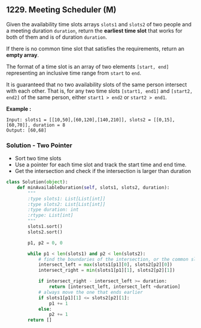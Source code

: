 ## 1229. Meeting Scheduler (M)

Given the availability time slots arrays `slots1` and `slots2` of two people and a meeting duration `duration`, return the **earliest time slot** that works for both of them and is of duration `duration`.

If there is no common time slot that satisfies the requirements, return an **empty array**.

The format of a time slot is an array of two elements `[start, end]` representing an inclusive time range from `start` to `end`.

It is guaranteed that no two availability slots of the same person intersect with each other. That is, for any two time slots `[start1, end1]` and `[start2, end2]` of the same person, either `start1 > end2` or `start2 > end1`.

**Example :**

```
Input: slots1 = [[10,50],[60,120],[140,210]], slots2 = [[0,15],[60,70]], duration = 8
Output: [60,68]
```



### Solution - Two Pointer

- Sort two time slots
- Use a pointer for each time slot and track the start time and end time.
- Get the intersection and check if the intersection is larger than duration

```python
class Solution(object):
    def minAvailableDuration(self, slots1, slots2, duration):
        """
        :type slots1: List[List[int]]
        :type slots2: List[List[int]]
        :type duration: int
        :rtype: List[int]
        """
        slots1.sort()
        slots2.sort()

        p1, p2 = 0, 0

        while p1 < len(slots1) and p2 < len(slots2):
            # find the boundaries of the intersection, or the common slot
            intersect_left = max(slots1[p1][0], slots2[p2][0])
            intersect_right = min(slots1[p1][1], slots2[p2][1])

            if intersect_right - intersect_left >= duration:
                return [intersect_left, intersect_left +duration]
            # always move the one that ends earlier
            if slots1[p1][1] <= slots2[p2][1]:
                p1 += 1
            else:
                p2 += 1
        return []

```
